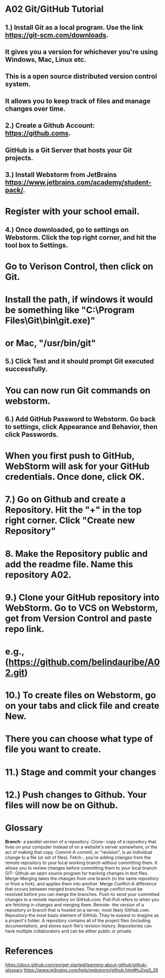 
# A02 Git/GitHub Tutorial
## 1.) Install Git as a local program. Use the link https://git-scm.com/downloads. 
##       It gives you a version for whichever you're using Windows, Mac, Linux etc.  
##       This is a open source distributed version control system. 
##       It allows you to keep track of files and manage changes over time.

## 2.)  Create a Github Account: https://github.coms. 
##       GitHub is a Git Server that hosts your Git projects.
## 3.) Install Webstorm from JetBrains https://www.jetbrains.com/academy/student-pack/. 
#        Register with your school email.
## 4.) Once downloaded, go to settings on Webstorm. Click the top right corner, and hit the tool box to Settings.
#       Go to Verison Control, then click on Git. 
#       Install the path, if windows it would be something like "C:\Program Files\Git\bin\git.exe)" 
#       or Mac, "/usr/bin/git"
##  5.)   Click Test and it should prompt Git executed successfully. 
#       You can now run Git commands on webstorm.
##  6.) Add GitHub Password to Webstorm. Go back to settings, click Appearance and Behavior, then click Passwords.
#            When you first push to GitHub, WebStorm will ask for your GitHub credentials. Once done, click OK.
#    7.) Go on Github and create a Repository. Hit the "+" in the top right corner. Click "Create new Repository"
#    8. Make the Repository public and add the readme file. Name this repository A02.
#    9.) Clone your GitHub repository into WebStorm. Go to VCS on Webstorm, get from Version Control and paste repo link.
#       e.g., (https://github.com/belindauribe/A02.git)
#   10.) To create files on Webstorm, go on your tabs and click file and create New. 
#           There you can choose what type of file you want to create.
#    11.)  Stage and commit your changes
#     12.) Push changes to Github. Your files will now be on Github.

# Glossary
**Branch**- a parallel version of a repository.
Clone- copy of a repository that lives on your computer instead of on a website's server somewhere, or the act of making that copy.
Commit-A commit, or "revision", is an individual change to a file (or set of files).
Fetch-, you're adding changes from the remote repository to your local working branch without committing them. It 
allows you to review changes before committing them to your local branch.
GIT-
Github-an open source program for tracking changes in text files.
Merge-Merging takes the changes from one branch (in the same repository or from a fork), and applies them into another.
Merge Conflict-A difference that occurs between merged branches. The merge conflict must be resolved before you can merge the branches.
Push-to send your committed changes to a remote repository on GitHub.com.
Pull-Pull refers to when you are fetching in changes and merging them.
Remote- the version of a repository or branch that is hosted on a server, most likely GitHub.com.
Repository-the most basic element of GitHub. They're easiest to imagine as a project's folder.
            A repository contains all of the project files (including documentation), and stores each file's revision history.
            Repositories can have multiple collaborators and can be either public or private.



# References

https://docs.github.com/en/get-started/learning-about-github/github-glossary
https://www.jetbrains.com/help/webstorm/github.html#tu2vq0_28 